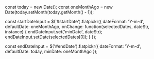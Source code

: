 const today = new Date();
const oneMonthAgo = new Date(today.setMonth(today.getMonth() - 1));

const startDateInput = $('#startDate').flatpickr({
  dateFormat: 'Y-m-d',
  defaultDate: oneMonthAgo,
  onChange: function(selectedDates, dateStr, instance) {
    endDateInput.set('minDate', dateStr);
    endDateInput.setDate(selectedDates[0]);
  }
});

const endDateInput = $('#endDate').flatpickr({
  dateFormat: 'Y-m-d',
  defaultDate: today,
  minDate: oneMonthAgo
});
